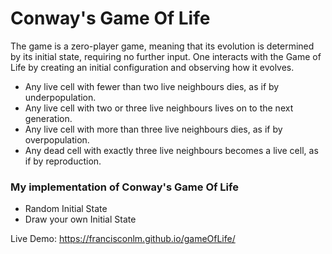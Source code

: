 # Conway's Game Of Life
The game is a zero-player game, meaning that its evolution is determined by its initial state, requiring no further input. One interacts with the Game of Life by creating an initial configuration and observing how it evolves. 
- Any live cell with fewer than two live neighbours dies, as if by underpopulation.
- Any live cell with two or three live neighbours lives on to the next generation.
- Any live cell with more than three live neighbours dies, as if by overpopulation.
- Any dead cell with exactly three live neighbours becomes a live cell, as if by reproduction.



### My implementation of Conway's Game Of Life

- Random Initial State 
- Draw your own Initial State

Live Demo: https://francisconlm.github.io/gameOfLife/
